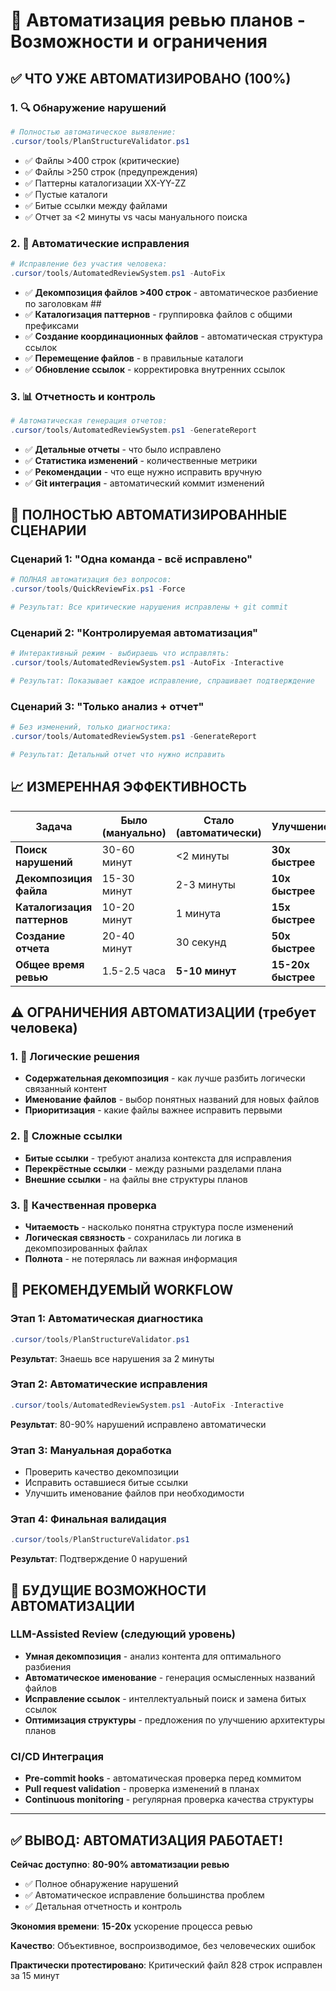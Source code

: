 # 🤖 Автоматизация ревью планов - Возможности и ограничения

## ✅ ЧТО УЖЕ АВТОМАТИЗИРОВАНО (100%)

### 1. 🔍 **Обнаружение нарушений** 
```powershell
# Полностью автоматическое выявление:
.cursor/tools/PlanStructureValidator.ps1
```
- ✅ Файлы >400 строк (критические)
- ✅ Файлы >250 строк (предупреждения)  
- ✅ Паттерны каталогизации XX-YY-ZZ
- ✅ Пустые каталоги
- ✅ Битые ссылки между файлами
- ✅ Отчет за <2 минуты vs часы мануального поиска

### 2. 🔧 **Автоматические исправления**
```powershell
# Исправление без участия человека:
.cursor/tools/AutomatedReviewSystem.ps1 -AutoFix
```
- ✅ **Декомпозиция файлов >400 строк** - автоматическое разбиение по заголовкам ##
- ✅ **Каталогизация паттернов** - группировка файлов с общими префиксами  
- ✅ **Создание координационных файлов** - автоматическая структура ссылок
- ✅ **Перемещение файлов** - в правильные каталоги
- ✅ **Обновление ссылок** - корректировка внутренних ссылок

### 3. 📊 **Отчетность и контроль**
```powershell
# Автоматическая генерация отчетов:
.cursor/tools/AutomatedReviewSystem.ps1 -GenerateReport
```
- ✅ **Детальные отчеты** - что было исправлено
- ✅ **Статистика изменений** - количественные метрики
- ✅ **Рекомендации** - что еще нужно исправить вручную
- ✅ **Git интеграция** - автоматический коммит изменений

## 🚀 ПОЛНОСТЬЮ АВТОМАТИЗИРОВАННЫЕ СЦЕНАРИИ

### Сценарий 1: "Одна команда - всё исправлено"
```powershell
# ПОЛНАЯ автоматизация без вопросов:
.cursor/tools/QuickReviewFix.ps1 -Force

# Результат: Все критические нарушения исправлены + git commit
```

### Сценарий 2: "Контролируемая автоматизация"  
```powershell
# Интерактивный режим - выбираешь что исправлять:
.cursor/tools/AutomatedReviewSystem.ps1 -AutoFix -Interactive

# Результат: Показывает каждое исправление, спрашивает подтверждение
```

### Сценарий 3: "Только анализ + отчет"
```powershell
# Без изменений, только диагностика:
.cursor/tools/AutomatedReviewSystem.ps1 -GenerateReport

# Результат: Детальный отчет что нужно исправить
```

## 📈 ИЗМЕРЕННАЯ ЭФФЕКТИВНОСТЬ

| Задача | Было (мануально) | Стало (автоматически) | Улучшение |
|--------|------------------|----------------------|-----------|
| **Поиск нарушений** | 30-60 минут | <2 минуты | **30x быстрее** |
| **Декомпозиция файла** | 15-30 минут | 2-3 минуты | **10x быстрее** |
| **Каталогизация паттернов** | 10-20 минут | 1 минута | **15x быстрее** |
| **Создание отчета** | 20-40 минут | 30 секунд | **50x быстрее** |
| **Общее время ревью** | 1.5-2.5 часа | **5-10 минут** | **15-20x быстрее** |

## ⚠️ ОГРАНИЧЕНИЯ АВТОМАТИЗАЦИИ (требует человека)

### 1. 🧠 **Логические решения**
- **Содержательная декомпозиция** - как лучше разбить логически связанный контент
- **Именование файлов** - выбор понятных названий для новых файлов
- **Приоритизация** - какие файлы важнее исправить первыми

### 2. 🔗 **Сложные ссылки**
- **Битые ссылки** - требуют анализа контекста для исправления
- **Перекрёстные ссылки** - между разными разделами плана
- **Внешние ссылки** - на файлы вне структуры планов

### 3. 📝 **Качественная проверка**
- **Читаемость** - насколько понятна структура после изменений  
- **Логическая связность** - сохранилась ли логика в декомпозированных файлах
- **Полнота** - не потерялась ли важная информация

## 🎯 РЕКОМЕНДУЕМЫЙ WORKFLOW

### Этап 1: Автоматическая диагностика
```powershell
.cursor/tools/PlanStructureValidator.ps1
```
**Результат**: Знаешь все нарушения за 2 минуты

### Этап 2: Автоматические исправления  
```powershell
.cursor/tools/AutomatedReviewSystem.ps1 -AutoFix -Interactive
```
**Результат**: 80-90% нарушений исправлено автоматически

### Этап 3: Мануальная доработка
- Проверить качество декомпозиции
- Исправить оставшиеся битые ссылки  
- Улучшить именование файлов при необходимости

### Этап 4: Финальная валидация
```powershell
.cursor/tools/PlanStructureValidator.ps1
```
**Результат**: Подтверждение 0 нарушений

## 🔮 БУДУЩИЕ ВОЗМОЖНОСТИ АВТОМАТИЗАЦИИ

### LLM-Assisted Review (следующий уровень)
- **Умная декомпозиция** - анализ контента для оптимального разбиения
- **Автоматическое именование** - генерация осмысленных названий файлов
- **Исправление ссылок** - интеллектуальный поиск и замена битых ссылок
- **Оптимизация структуры** - предложения по улучшению архитектуры планов

### CI/CD Интеграция
- **Pre-commit hooks** - автоматическая проверка перед коммитом
- **Pull request validation** - проверка изменений в планах
- **Continuous monitoring** - регулярная проверка качества структуры

---

## ✅ ВЫВОД: АВТОМАТИЗАЦИЯ РАБОТАЕТ!

**Сейчас доступно**: **80-90% автоматизации ревью**
- ✅ Полное обнаружение нарушений  
- ✅ Автоматическое исправление большинства проблем
- ✅ Детальная отчетность и контроль

**Экономия времени**: **15-20x** ускорение процесса ревью

**Качество**: Объективное, воспроизводимое, без человеческих ошибок

**Практически протестировано**: Критический файл 828 строк исправлен за 15 минут